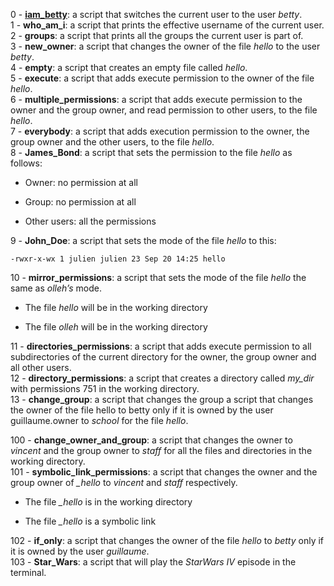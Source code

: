 0 - [**iam_betty**](./0-iam_betty): a script that switches the current user to the user *betty*.  
1 - **who_am_i**: a script that prints the effective username of the current user.  
2 - **groups**: a script that prints all the groups the current user is part of.  
3 - **new_owner**: a script that changes the owner of the file *hello* to the user *betty*.  
4 - **empty**: a script that creates an empty file called *hello*.  
5 - **execute**: a script that adds execute permission to the owner of the file *hello*.  
6 - **multiple_permissions**:  a script that adds execute permission to the owner and the group owner, and read permission to other users, to the file *hello*.  
7 - **everybody**: a script that adds execution permission to the owner, the group owner and the other users, to the file *hello*.  
8 - **James_Bond**: a script that sets the permission to the file *hello* as follows:
* Owner: no permission at all  
+ Group: no permission at all  
- Other users: all the permissions  

9 - **John_Doe**: a script that sets the mode of the file *hello* to this:  
```  
-rwxr-x-wx 1 julien julien 23 Sep 20 14:25 hello  
```  

10 - **mirror_permissions**:  a script that sets the mode of the file *hello* the same as *olleh’s* mode.  
* The file *hello* will be in the working directory  
- The file *olleh* will be in the working directory  

11 - **directories_permissions**: a script that adds execute permission to all subdirectories of the current directory for the owner, the group owner and all other users.  
12 - **directory_permissions**: a script that creates a directory called *my_dir* with permissions 751 in the working directory.  
13 - **change_group**: a script that changes the group a script that changes the owner of the file hello to betty only if it is owned by the user guillaume.owner to *school* for the file *hello*.  
  
  
100 - **change_owner_and_group**: a script that changes the owner to *vincent* and the group owner to *staff* for all the files and directories in the working directory.  
101 - **symbolic_link_permissions**: a script that changes the owner and the group owner of *_hello* to *vincent* and *staff* respectively.
* The file *_hello* is in the working directory
+ The file *_hello* is a symbolic link  

102 - **if_only**: a script that changes the owner of the file *hello* to *betty* only if it is owned by the user *guillaume*.  
103 - **Star_Wars**: a script that will play the *StarWars IV* episode in the terminal.
